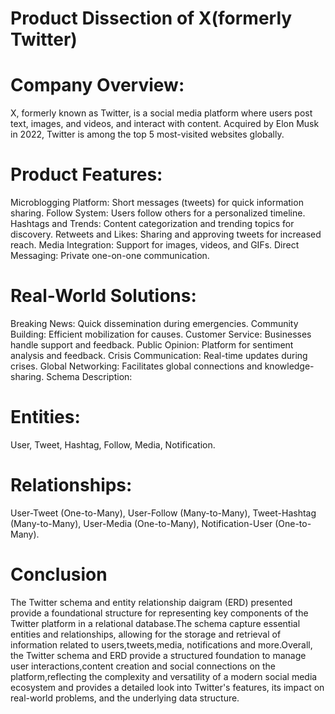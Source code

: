 # Product Dissection of X(formerly Twitter)

# Company Overview:

X, formerly known as Twitter, is a social media platform where users post text, images, and videos, and interact with content. Acquired by Elon Musk in 2022, Twitter is among the top 5 most-visited websites globally.

# Product Features:

Microblogging Platform: Short messages (tweets) for quick information sharing.
Follow System: Users follow others for a personalized timeline.
Hashtags and Trends: Content categorization and trending topics for discovery.
Retweets and Likes: Sharing and approving tweets for increased reach.
Media Integration: Support for images, videos, and GIFs.
Direct Messaging: Private one-on-one communication.

# Real-World Solutions:

Breaking News: Quick dissemination during emergencies.
Community Building: Efficient mobilization for causes.
Customer Service: Businesses handle support and feedback.
Public Opinion: Platform for sentiment analysis and feedback.
Crisis Communication: Real-time updates during crises.
Global Networking: Facilitates global connections and knowledge-sharing.
Schema Description:

# Entities: 
User, Tweet, Hashtag, Follow, Media, Notification.

# Relationships: 
User-Tweet (One-to-Many), User-Follow (Many-to-Many), Tweet-Hashtag (Many-to-Many), User-Media (One-to-Many), Notification-User (One-to-Many).

# Conclusion
The Twitter schema and entity relationship daigram (ERD) presented provide
a foundational structure for representing key components of the Twitter platform
in a relational database.The schema capture essential entities and relationships,
allowing for the storage and retrieval of information related to users,tweets,media,
notifications and more.Overall, the Twitter schema and ERD provide a structured
foundation to manage user interactions,content creation and social connections
on the platform,reflecting the complexity and versatility of a modern social media
ecosystem and provides a detailed look into Twitter's features, its impact on real-world problems, and the underlying data structure.
